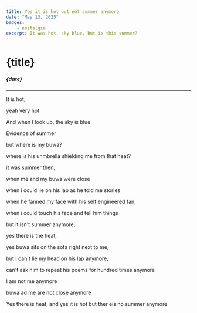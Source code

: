 ```yaml
---
title: Yes it is hot but not summer anymore
date: "May 13, 2025"
badges:
    - nostalgia
excerpt: It was hot, sky blue, but is this summer?
---
```


# {title}

##### {date}

<hr>

It is hot,

yeah very hot

And when I look up, the sky is blue

Evidence of summer

but where is my buwa?

where is his unmbrella shielding me from that heat?

it was summer then,

when me and my buwa were close

when i could lie on his lap as he told me stories

when he fanned my face with his self engineered fan,

when i could touch his face and tell him things

but it isn't summer anymore,

yes there is the heat,

yes buwa sits on the sofa right next to me,

but I can't lie my head on his lap anymore,

can't ask him to repeat his poems for hundred times anymore

I am not me anymore

buwa ad me are not close anymore

Yes there is heat, and yes it is hot but ther eis no summer anymore